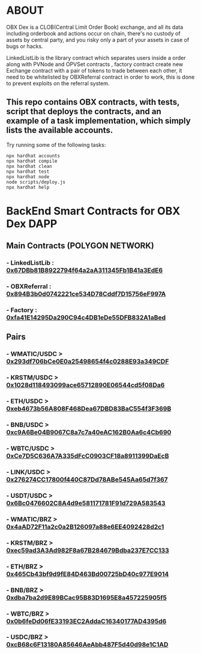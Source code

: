 # ABOUT

OBX Dex is a CLOB(Central Limit Order Book) exchange, and all its data including orderbook and actions occur on chain, there's no custody of assets by central party, and you risky only a part of your assets in case of bugs or hacks.

LinkedListLib is the library contract which separates users inside a order along with PVNode and OPVSet contracts , factory contract create new Exchange contract with a pair of tokens to trade between each other, it need to be whitelisted by OBXReferral contract in order to work, this is done to prevent exploits on the referral system. 

## This repo contains OBX contracts, with tests, script that deploys the contracts, and an example of a task implementation, which simply lists the available accounts.

Try running some of the following tasks:

```shell
npx hardhat accounts
npx hardhat compile
npx hardhat clean
npx hardhat test
npx hardhat node
node scripts/deploy.js
npx hardhat help
```

# BackEnd Smart Contracts for OBX Dex DAPP

## Main Contracts (POLYGON NETWORK)

### - LinkedListLib : [0x67DBb81B8922794f64a2aA311345Fb1B41a3EdE6](https://polygonscan.com/address/0x67dbb81b8922794f64a2aa311345fb1b41a3ede6)

### - OBXReferral : [0x894B3b0d0742221ce534D78Cddf7D15756eF997A](https://polygonscan.com/address/0x894B3b0d0742221ce534D78Cddf7D15756eF997A)

### - Factory : [0xfa41E14295Da290C94c4DB1eDe55DFB832A1aBed](https://polygonscan.com/address/0xfa41E14295Da290C94c4DB1eDe55DFB832A1aBed)


## Pairs

### - WMATIC/USDC > [0x293df706bCe0E0a25498654f4c0288E93a349CDF](https://polygonscan.com/address/0x293df706bCe0E0a25498654f4c0288E93a349CDF)

### - KRSTM/USDC > [0x1028d118493099ace65712890E06544cd5f08Da6](https://polygonscan.com/address/0x1028d118493099ace65712890E06544cd5f08Da6)

### - ETH/USDC > [0xeb4673b56A808F468Dea67DBD83BaC554f3F369B](https://polygonscan.com/address/0xeb4673b56A808F468Dea67DBD83BaC554f3F369B)

### - BNB/USDC > [0xc9A6Be04B9067C8a7c7a40eAC162B0Aa6c4Cb690](https://polygonscan.com/address/0xc9A6Be04B9067C8a7c7a40eAC162B0Aa6c4Cb690)

### - WBTC/USDC > [0xCe7D5C636A7A335dFcC0903CF18a8911399DaEcB](https://polygonscan.com/address/0xCe7D5C636A7A335dFcC0903CF18a8911399DaEcB)

### - LINK/USDC > [0x276274CC17800f440C87Dd78ABe545Aa65d7f367](https://polygonscan.com/address/0x276274CC17800f440C87Dd78ABe545Aa65d7f367)

### - USDT/USDC > [0x6Bc0476602C8A4d9e581171781F91d729A583543](https://polygonscan.com/address/0x6Bc0476602C8A4d9e581171781F91d729A583543)

### - WMATIC/BRZ > [0x4aAD72F11a2c0a2B126097a88e6EE4092428d2c1](https://polygonscan.com/address/0x4aAD72F11a2c0a2B126097a88e6EE4092428d2c1)

### - KRSTM/BRZ > [0xec59ad3A3Ad982F8a67B284679Bdba237E7CC133](https://polygonscan.com/address/0xec59ad3A3Ad982F8a67B284679Bdba237E7CC133)

### - ETH/BRZ > [0x465Cb43bf9d9fE84D463Bd00725bD40c977E9014](https://polygonscan.com/address/0x465Cb43bf9d9fE84D463Bd00725bD40c977E9014)

### - BNB/BRZ > [0xdba7ba2d9E89BCac95B83D1695E8a457225905f5](https://polygonscan.com/address/0xdba7ba2d9E89BCac95B83D1695E8a457225905f5)

### - WBTC/BRZ > [0x0b6feDd06fE33193EC2AddaC16340177AD4395d6](https://polygonscan.com/address/0x0b6feDd06fE33193EC2AddaC16340177AD4395d6)

### - USDC/BRZ > [0xcB68c6F13180A85646AeAbb487F5d40d98e1C1AD](https://polygonscan.com/address/0xcB68c6F13180A85646AeAbb487F5d40d98e1C1AD)
